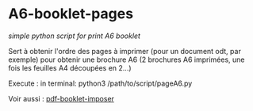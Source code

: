 # A6-booklet-pages
*simple python script for print A6 booklet*

Sert à obtenir l'ordre des pages à imprimer (pour un document odt, par exemple)
pour obtenir une brochure A6 (2 brochures A6 imprimées, une fois les feuilles A4
découpées en 2...)

Execute : in terminal:
  python3 /path/to/script/pageA6.py
  
Voir aussi : [pdf-booklet-imposer](https://github.com/QaldeK/pdf-booklet-imposer.sh)

